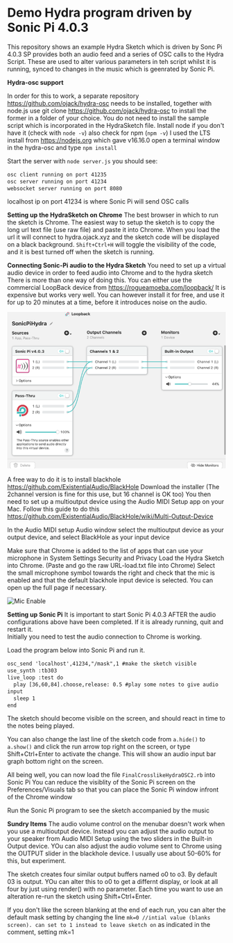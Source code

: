 # Demo Hydra program driven by Sonic Pi 4.0.3

This repository shows an example Hydra Sketch which is driven by Sonc Pi 4.0.3
SP provides both an audio feed and a series of OSC calls to the Hydra Script.
These are used to alter various parameters in teh script whilst it is running,
synced to changes in the music which is geenrated by Sonic Pi.

**Hydra-osc support**

In order for this to work, a separate repository https://github.com/ojack/hydra-osc
needs to be installed, together with node.js
use git clone https://github.com/ojack/hydra-osc to install the former in a folder
of your choice. You do not need to install the sample script which is incorporated
in the HydraSketch file.
Install node if you don't have it (check with `node -v`) also check for npm (`npm -v`)
I used the LTS install from https://nodejs.org which gave v16.16.0
open a terminal window in the hydra-osc and type `npm install`

Start the server with `node server.js`
you should see:
```
osc client running on port 41235
osc server running on port 41234
websocket server running on port 8080
```
localhost ip on port 41234 is where Sonic Pi will send OSC calls

**Setting up the HydraSketch on Chrome**
The best browser in which to run the sketch is Chrome.
The easiest way to setup the sketch is to copy the long url text file (use raw file)
and paste it into Chrome. When you load the url it will connect to hydra.ojack.xyz
and the sketch code will be displayed on a black background.
`Shift+Ctrl+H` will toggle the visibility of the code, and it is best turned off
when the sketch is running.

**Connecting Sonic-Pi audio to the Hydra Sketch**
You need to set up a virtual audio device in order to feed audio into Chrome and to the hydra sketch
There is more than one way of doing this. You can either use the commercial LoopBack device
from https://rogueamoeba.com/loopback/ It is expensive but works very well. You can however
install it for free, and use it for up to 20 minutes at a time, before it introduces noise on the audio.

![LoopBack](https://github.com/rbnpi/Sonic-Pi-Hydra/blob/main/assets/LoopbackDevice.png "Loopback Device")

A free way to do it is to install blackhole https://github.com/ExistentialAudio/BlackHole
Download the installer (The 2channel version is fine for this use, but 16 channel is OK too)
You then need to set up a multioutput device using the Audio MIDI Setup app on your Mac.
Follow this guide to do this https://github.com/ExistentialAudio/BlackHole/wiki/Multi-Output-Device

In the Audio MIDI setup Audio window select the multioutput device as your output device, and select
BlackHole as your input device

Make sure that Chrome is added to the list of apps that can use your microphone in System Settings Security and Privacy
Load the Hydra Sketch into Chrome. (Paste and go the raw URL-load.txt file into Chrome)
Select the small microphone symbol towards the right and check that the mic is enabled
and that the default blackhole input device is selected. You can open up the full page if necessary.

![Mic Enable](https://github.com/rbnpi/Sonic-Pi-Hydra/blob/main/assets/ChromeMicSelect.png.png "Microphone Enable")


**Setting up Sonic Pi**
It is important to start Sonic Pi 4.0.3 AFTER the audio configurations above have been completed.
If it is already running, quit and restart it.  
Initially you need to test the audio connection to Chrome is working.

Load the program below into Sonic Pi and run it.
```
osc_send 'localhost',41234,"/mask",1 #make the sketch visible
use_synth :tb303
live_loop :test do
  play [36,60,84].choose,release: 0.5 #play some notes to give audio input
  sleep 1
end
```
The sketch should become visible on the screen, and should react in time to the notes being played.

You can also change the last line of the sketch code from `a.hide()` to `a.show()`
and click the run arrow top right on the screen, or type Shift+Ctrl+Enter to activate the change.
This will show an audio input bar graph bottom right on the screen.

All being well, you can now load the file `FinalCrosslikeHydraOSC2.rb` into Sonic Pi
You can reduce the visiblity of the Sonic Pi screen on the Preferences/Visuals tab
so that you can place the Sonic Pi window infront of the Chrome window

Run the Sonic Pi program to see the sketch accompanied by the music

**Sundry Items**
The audio volume control on the menubar doesn't work when you use a multioutput device.
Instead you can adjust the audio output to your speaker from Audio MIDI Setup using the two sliders
in the Built-in Output device. YOu can also adjust the audio volume sent to Chrome using the OUTPUT
slider in the blackhole device. I usually use about 50-60% for this, but experiment.

The sketch creates four similar output buffers named o0 to o3. By default 03 is output. YOu can alter
this to o0 to get a differnt display, or look at all four by just using render() with no parameter.
Each time you want to use an alteration re-run the sketch using Shift+Ctrl+Enter.

If you don't like the screen blanking at the end of each run, you can alter the default mask setting
by changing the line `mk=0 //intial value (blanks screen). can set to 1 instead to leave sketch on`
as indicated in the comment, setting mk=1
